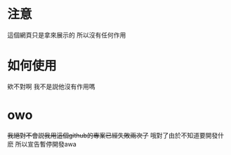 # 注意
這個網頁只是拿來展示的 所以沒有任何作用
# 如何使用
欸不對啊 我不是説他沒有作用嗎
# owo
~~我絕對不會説我用這個github的專案已經失敗兩次了~~
哦對了由於不知道要開發什麽 所以宣告暫停開發awa